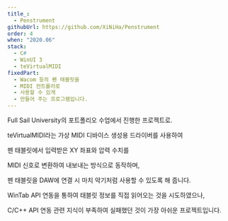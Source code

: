 ```yaml
---
title_:
  - Penstrument
githubUrl: https://github.com/XiNiHa/Penstrument
order: 4
when: "2020.06"
stack:
  - C#
  - WinUI 3
  - teVirtualMIDI
fixedPart:
  - Wacom 등의 펜 태블릿을
  - MIDI 컨트롤러로
  - 사용할 수 있게
  - 만들어 주는 프로그램입니다.
---
```


<span class="nw">Full Sail University의 포트폴리오</span>
<span class="nw">수업에서 진행한 프로젝트로.</span>

<span class="nw">teVirtualMIDI라는 가상 MIDI 디바이스</span>
<span class="nw">생성용 드라이버를 사용하여</span>

<span class="nw">펜 태블릿에서 입력받은</span>
<span class="nw">XY 좌표와 압력 수치를</span>

<span class="nw">MIDI 신호로 변환하여</span>
<span class="nw">내보내는 방식으로 동작하며,</span>

<span class="nw">펜 태블릿을 DAW에 연결 시</span>
<span class="nw">마치 악기처럼 사용할 수</span>
<span class="nw">있도록 해 줍니다.</span>

<span class="nw">WinTab API 연동을 통하여</span>
<span class="nw">태블릿 정보를 직접</span>
<span class="nw">읽어오는 것을 시도하였으나,</span>

<span class="nw">C/C++ API 연동 관련</span>
<span class="nw">지식이 부족하여 실패했던 것이</span>
<span class="nw">가장 아쉬운 프로젝트입니다.</span>
